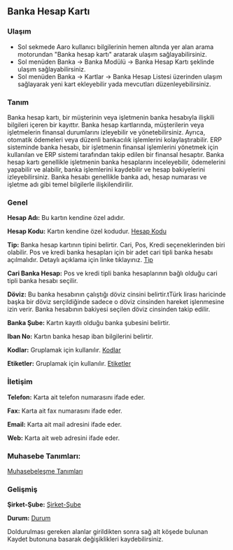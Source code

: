 
## Banka Hesap Kartı

### Ulaşım

- Sol sekmede Aaro kullanıcı bilgilerinin hemen altında yer alan arama motorundan "Banka hesap kartı" aratarak ulaşım sağlayabilirsiniz.
- Sol menüden Banka -> Banka Modülü -> Banka Hesap Kartı şeklinde ulaşım sağlayabilirsiniz. 
- Sol menüden Banka -> Kartlar -> Banka Hesap Listesi üzerinden ulaşım sağlayarak yeni kart ekleyebilir yada mevcutları düzenleyebilirsiniz.

### Tanım

Banka hesap kartı, bir müşterinin veya işletmenin banka hesabıyla ilişkili bilgileri içeren bir kayıttır. 
Banka hesap kartlarında, müşterilerin veya işletmelerin finansal durumlarını izleyebilir ve yönetebilirsiniz.
Ayrıca, otomatik ödemeleri veya düzenli bankacılık işlemlerini kolaylaştırabilir.
ERP sisteminde banka hesabı, bir işletmenin finansal işlemlerini yönetmek için kullanılan ve ERP sistemi tarafından takip edilen bir finansal hesaptır. 
Banka hesap kartı genellikle işletmenin banka hesaplarını inceleyebilir, ödemelerini yapabilir ve alabilir, banka işlemlerini kaydebilir ve hesap bakiyelerini izleyebilirsiniz.
Banka hesabı genellikle banka adı, hesap numarası ve işletme adı gibi temel bilgilerle ilişkilendirilir.

### Genel

**Hesap Adı:** Bu kartın kendine özel adıdır.

**Hesap Kodu:** Kartın kendine özel kodudur. [Hesap Kodu](/TemelOzellikler/KartKodu.md "Kart Kodu")

**Tip:** Banka hesap kartının tipini belirtir. Cari, Pos, Kredi seçeneklerinden biri olabilir. Pos ve kredi banka hesapları için bir adet cari tipli banka hesabı açılmalıdır.
	Detaylı açıklama için linke tıklayınız. [Tip](/Detaylar/BankaHesapTip.md "Tip")

**Cari Banka Hesap:** Pos ve kredi tipli banka hesaplarının bağlı olduğu cari tipli banka hesabı seçilir.

**Döviz:** Bu banka hesabının çalıştığı döviz cinsini belirtir.tTürk lirası haricinde başka bir döviz serçildiğinde sadece o döviz cinsinden hareket işlenmesine izin verir. Banka hesabının bakiyesi seçilen döviz cinsinden takip edilir.

**Banka Şube:** Kartın kayıtlı olduğu banka şubesini belirtir.

**Iban No:** Kartın banka hesap iban bilgilerini belirtir.

**Kodlar:** Gruplamak için kullanılır. [Kodlar](/TemelOzellikler/Kodlar.md "Kodlar")

**Etiketler:** Gruplamak için kullanılır. [Etiketler](/TemelOzellikler/Etiketler.md "Etiketler")

### İletişim

**Telefon:** Karta ait telefon numarasını ifade eder.

**Fax:** Karta ait fax numarasını ifade eder.

**Email:** Karta ait mail adresini ifade eder.

**Web:** Karta ait web adresini ifade eder.

### Muhasebe Tanımları:

[Muhasebeleşme Tanımları](/TemelOzellikler/MuhasebelesmeTanimlari.md "Muhasebeleşme Tanımları")

### Gelişmiş

**Şirket-Şube:** [Şirket-Şube](/TemelOzellikler/SirketSubeKart.md "Şirket-Şube")

**Durum:** [Durum](/TemelOzellikler/Durum.md "Durum")

Doldurulması gereken alanlar girildikten sonra sağ alt köşede bulunan Kaydet butonuna basarak değişiklikleri kaydebilirsiniz.
